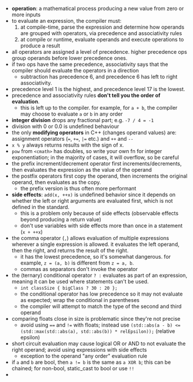 - **operation**: a mathematical process producing a new value from zero or more inputs
- to evaluate an expression, the compiler must:
  1. at compile-time, parse the expression and determine how operands are grouped with operators, via precedence and associativity rules
  2. at compile or runtime, evaluate operands and execute operations to produce a result
- all operators are assigned a level of precedence. higher precedence ops group operands before lower precedence ones.
- if two ops have the same precedence, associativity says that the compiler should evaluate the operators in a direction
  - subtraction has precedence 6, and precedence 6 has left to right associativity.
- precedence level 1 is the highest, and precedence level 17 is the lowest.
- precedence and associativity rules **don't tell you the order of evaluation**.
  - this is left up to the compiler. for example, for `a + b`, the compiler may choose to evaluate `a` or `b` in any order
- **integer division** drops any fractional part; e.g. `-7 / 4 = -1`
- division with 0 or 0.0 is undefined behaviour
- the only **modifying operators** in C++ (changes operand values) are: assignment operators (`=`, `+=`, `|=` etc.) and `++` and `--`
- `x % y` always returns results with the sign of x.
- `pow` from `<cmath>` has doubles, so write your own fn for integer exponentiation; in the majority of cases, it will overflow, so be careful
- the prefix increment/decrement operator first increments/decrements, then evaluates the expression as the value of the operand
- the postfix operators first copy the operand, then increments the original operand, then evaluates as the copy.
  - the prefix version is thus often more performant
- **side effects**: `add(x, ++x)` is undefined behavior since it depends on whether the left or right arguments are evaluated first, which is not defined in the standard.
  - this is a problem only because of side effects (observable effects beyond producing a return value)
  - don't use variables with side effects more than once in a statement (`x + ++x`)
- the comma operator (`,`) allows evaluation of multiple expressions wherever a single expression is allowed. it evaluates the left operand, then the right, and returns the result of the right.
  - it has the lowest precedence, so it's somewhat dangerous. for example, `z = (a, b)` is different from `z = a, b`.
  - commas as separators don't invoke the operator
- the (ternary) conditional operator `? :` evaluates as part of an expression, meaning it can be used where statements can't be used.
  - `int classSize { bigClass ? 30 : 20 };`
  - the conditional operator has low precedence so it may not evaluate as expected; wrap the conditional in parentheses
  - the compiler will attempt to match the type of the second and third operand
- comparing floats close in size is problematic since they're not precise
  - avoid using `==` and `!=` with floats; instead use `(std::abs(a - b) <= (std::max(std::abs(a), std::abs(b)) * relEpsilon));` (relative epsilon)
- short circuit evaluation may cause logical OR or AND to not evaluate the right operand; avoid using expressions with side effects
  - exception to the operand "any order" evaluation rule
- if `a` and `b` are bool, then `a != b` is the same as `a XOR b`; this can be chained; for non-bool, static_cast to bool or use `!!`
- 
